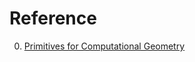 # Reference

0. [Primitives for Computational Geometry](https://graphics.stanford.edu/courses/cs348a-17-winter/Papers/Stolfi_Primitives_DECSRC_Report.pdf)

